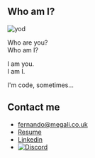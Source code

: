 ## Who am I?

![yod](https://megali-public.s3.amazonaws.com/yod-in-a-triangle-black-small.jpg)
  
Who are you?  
Who am I?  
  
I am you.  
I am I.  
  
I'm code, sometimes...  

## Contact me

- fernando@megali.co.uk  
- [Resume](https://fernando.megali.co.uk/)
- [Linkedin](https://www.linkedin.com/in/fernando-canteruccio-a31088133/)
- [![Discord](https://img.shields.io/discord/308770673399169025?style=social)](https://discord.gg/W7w9K72N)
